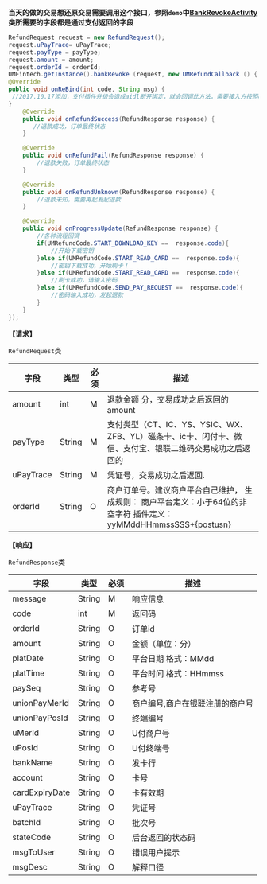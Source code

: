 **当天的做的交易想还原交易需要调用这个接口，参照`demo`中[BankRevokeActivity](https://github.com/mr-yang/PayPluginDemo/blob/master/app/src/main/java/com/umpay/payplugindemo/BankRevokeActivity.java)类所需要的字段都是通过支付返回的字段**

```java
RefundRequest request = new RefundRequest();
request.uPayTrace= uPayTrace;
request.payType = payType;
request.amount = amount;
request.orderId = orderId;
UMFintech.getInstance().bankRevoke (request, new UMRefundCallback () {
@Override
public void onReBind(int code, String msg) {
 //2017.10.17添加，支付插件升级会造成aidl断开绑定，就会回调此方法，需要接入方按照demo重新绑定即可
}
    @Override
    public void onRefundSuccess(RefundResponse response) {
       //退款成功，订单最终状态
    }

    @Override
    public void onRefundFail(RefundResponse response) {
        //退款失败，订单最终状态
    }

    @Override
    public void onRefundUnknown(RefundResponse response) {
        //退款未知，需要再起发起退款
    }

	@Override
    public void onProgressUpdate(RefundResponse response) {
        //各种流程回调
        if(UMRefundCode.START_DOWNLOAD_KEY ==  response.code){
            //开始下载密钥
        }else if(UMRefundCode.START_READ_CARD ==  response.code){
            //密钥下载成功，开始刷卡！
        }else if(UMRefundCode.START_READ_CARD ==  response.code){
            //刷卡成功，请输入密码
        }else if(UMRefundCode.SEND_PAY_REQUEST ==  response.code){
            //密码输入成功，发起退款
        }
    }
});
```


**【请求】**

`RefundRequest`类

| 字段  | 类型  | 必须  | 描述  |
| ------------ | ------------ | ------------ | ------------ |
| amount  | int  | M  | 退款金额 分，交易成功之后返回的amount  |
| payType  | String  | M  | 支付类型（CT、IC、YS、YSIC、WX、ZFB、YL）磁条卡、ic卡、闪付卡、微信、支付宝、银联二维码交易成功之后返回的  |
| uPayTrace | String | M | 凭证号，交易成功之后返回. |
| orderId | String | O | 商户订单号。建议商户平台自己维护，  生成规则：  商户平台定义：小于64位的非空字符  插件定义：yyMMddHHmmssSSS+{postusn} |


**【响应】**

`RefundResponse`类

| 字段  | 类型  | 必须  | 描述  |
| ------------ | ------------ | ------------ | ------------ |
| message  | String  | M  | 响应信息  |
| code  | int  | M  | 返回码  |
| orderId  | String  | O  | 订单id  |
| amount  | String  | O  | 金额（单位：分）  |
| platDate | String | O | 平台日期  格式：MMdd |
| platTime | String | O | 平台时间  格式：HHmmss |
| paySeq | String | O | 参考号 |
| unionPayMerId | String | O | 商户编号,商户在银联注册的商户号 |
| unionPayPosId | String | O | 终端编号 |
| uMerId | String | O | U付商户号 |
| uPosId | String | O | U付终端号 |
| bankName | String | O | 发卡行 |
| account | String | O | 卡号 |
| cardExpiryDate | String | O | 卡有效期 |
| uPayTrace | String | O | 凭证号 |
| batchId | String | O | 批次号 |
| stateCode | String | O | 后台返回的状态码 |
| msgToUser | String | O | 错误用户提示 |
| msgDesc | String | O | 解释口径 |
